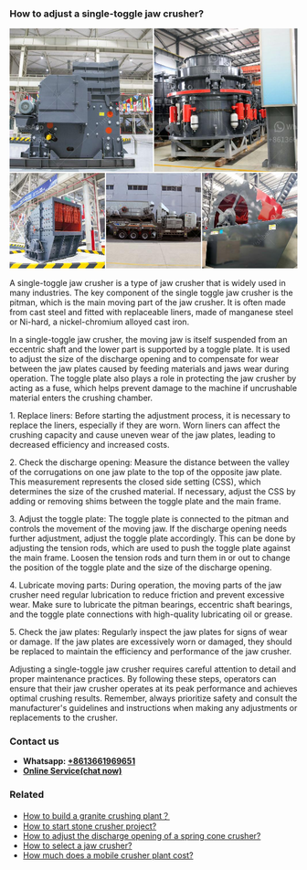 <h3>How to adjust a single-toggle jaw crusher?</h3><img src='1701745059.jpg' alt=''><p>A single-toggle jaw crusher is a type of jaw crusher that is widely used in many industries. The key component of the single toggle jaw crusher is the pitman, which is the main moving part of the jaw crusher. It is often made from cast steel and fitted with replaceable liners, made of manganese steel or Ni-hard, a nickel-chromium alloyed cast iron.</p><p>In a single-toggle jaw crusher, the moving jaw is itself suspended from an eccentric shaft and the lower part is supported by a toggle plate. It is used to adjust the size of the discharge opening and to compensate for wear between the jaw plates caused by feeding materials and jaws wear during operation. The toggle plate also plays a role in protecting the jaw crusher by acting as a fuse, which helps prevent damage to the machine if uncrushable material enters the crushing chamber.</p><p>1. Replace liners: Before starting the adjustment process, it is necessary to replace the liners, especially if they are worn. Worn liners can affect the crushing capacity and cause uneven wear of the jaw plates, leading to decreased efficiency and increased costs.</p><p>2. Check the discharge opening: Measure the distance between the valley of the corrugations on one jaw plate to the top of the opposite jaw plate. This measurement represents the closed side setting (CSS), which determines the size of the crushed material. If necessary, adjust the CSS by adding or removing shims between the toggle plate and the main frame.</p><p>3. Adjust the toggle plate: The toggle plate is connected to the pitman and controls the movement of the moving jaw. If the discharge opening needs further adjustment, adjust the toggle plate accordingly. This can be done by adjusting the tension rods, which are used to push the toggle plate against the main frame. Loosen the tension rods and turn them in or out to change the position of the toggle plate and the size of the discharge opening.</p><p>4. Lubricate moving parts: During operation, the moving parts of the jaw crusher need regular lubrication to reduce friction and prevent excessive wear. Make sure to lubricate the pitman bearings, eccentric shaft bearings, and the toggle plate connections with high-quality lubricating oil or grease.</p><p>5. Check the jaw plates: Regularly inspect the jaw plates for signs of wear or damage. If the jaw plates are excessively worn or damaged, they should be replaced to maintain the efficiency and performance of the jaw crusher.</p><p>Adjusting a single-toggle jaw crusher requires careful attention to detail and proper maintenance practices. By following these steps, operators can ensure that their jaw crusher operates at its peak performance and achieves optimal crushing results. Remember, always prioritize safety and consult the manufacturer's guidelines and instructions when making any adjustments or replacements to the crusher.</p><h3>Contact us</h3><ul><li><strong>Whatsapp:&nbsp;<a href="https://wa.me/8613661969651">+8613661969651</a></strong></li><li><a href="https://swt.shibang-china.com/?git&amp;zhl&amp;How to adjust a singletoggle jaw crusher"><strong>Online Service(chat now)</strong></a></li></ul><h3>Related</h3><ul><li><a href='How to build a granite crushing plant？.md'>How to build a granite crushing plant？</a></li><li><a href='How to start stone crusher project.md'>How to start stone crusher project?</a></li><li><a href='How to adjust the discharge opening of a spring cone crusher.md'>How to adjust the discharge opening of a spring cone crusher?</a></li><li><a href='How to select a jaw crusher.md'>How to select a jaw crusher?</a></li><li><a href='How much does a mobile crusher plant cost.md'>How much does a mobile crusher plant cost?</a></li></ul>